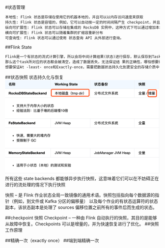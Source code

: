 #状态管理
```asp
本地性: Flink 状态是存储在使用它的机器本地的，并且可以以内存访问速度来获取
持久性: Flink 状态是容错的，例如，它可以自动按一定的时间间隔产生 checkpoint，并且在任务失败后进行恢复
纵向可扩展性: Flink 状态可以存储在集成的 RocksDB 实例中，这种方式下可以通过增加本地磁盘来扩展空间
横向可扩展性: Flink 状态可以随着集群的扩缩容重新分布
可查询性: Flink 状态可以通过使用 状态查询 API 从外部进行查询。
```
##Flink State
```asp
Flink是一个有状态的流式计算引擎，所以会将中间计算结果(状态)进行保存，默认保存到TaskManager 的堆内存中，但是当task挂掉，
那么这个task所对应的状态都会被清空，造成了数据丢失，无法保证结 果的正确性，哪怕想要得到正确结果，所有数据都要重新计算一遍，效率很低。
想要保证At -least- once和Exactly-once，需要把数据状态持久化到更安全的存储介质中，Flink提供了堆内内存、堆外内 存、HDFS、RocksDB等存储介质
```
##状态快照
状态持久化与恢复
![](.z_05_flink_01_核心功能_有状态计算_精确一次语义_checkpoint_images/8523876f.png)
所有这些 state backends 都能够异步执行快照，这意味着它们可以在不妨碍正在进行的流处理的情况下执行快照

快照 – 是 Flink 作业状态全局一致镜像的通用术语。快照包括指向每个数据源的指针（例如，到文件或 Kafka 分区的偏移量）
以及每个作业的有状态运算符的状态副本，该状态副本是处理了 sources 偏移位置之前所有的事件后而生成的状态。

##checkpoint 快照
Checkpoint – 一种由 Flink 自动执行的快照，其目的是能够从故障中恢复。Checkpoints 可以是增量的，并为快速恢复进行了优化。
##快照工作原理

##精确一次（exactly once）
##端到端精确一次
